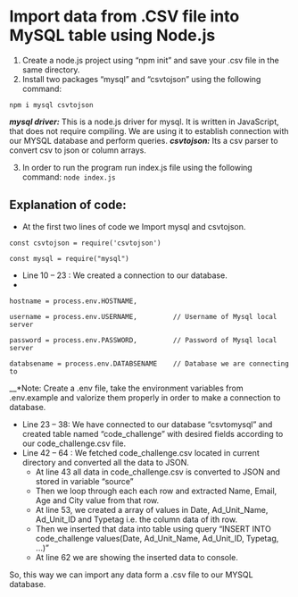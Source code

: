 # Import data from .CSV file into MySQL table using Node.js
1. Create a node.js project using “npm init” and save your .csv file in the same directory. 
2. Install two packages “mysql” and “csvtojson” using the following command:

`npm i mysql csvtojson`

__*mysql driver:*__ This is a node.js driver for mysql. It is written in JavaScript, that does not require compiling. We are using it to establish connection with our MYSQL database and perform queries.
__*csvtojson:*__ Its a csv parser to convert csv to json or column arrays.

3. In order to run the program run index.js file using the following command:
`node index.js`
## Explanation of code:
* At the first two lines of code we Import  mysql and csvtojson.

`const csvtojson = require('csvtojson')`

`const mysql = require("mysql")`

* Line 10 – 23 : We created a connection to our database.
* 
`hostname = process.env.HOSTNAME,` 

`username = process.env.USERNAME,         // Username of Mysql local server`

`password = process.env.PASSWORD,         // Password of Mysql local server`

`databsename = process.env.DATABSENAME    // Database we are connecting to`

__*Note: Create a .env file, take the environment variables from .env.example and valorize them properly in order to make a connection to database.

* Line 23 – 38: We have connected to our database “csvtomysql” and created table named “code_challenge” with desired fields according to our code_challenge.csv file.
* Line 42 – 64 : We fetched code_challenge.csv located in current directory and converted all the data to JSON.
  * At line 43 all data in code_challenge.csv is converted to JSON and stored in variable “source”
  * Then we loop through each each row and extracted Name, Email, Age and City value from that row.
   * At line 53, we created a array of values in Date, Ad_Unit_Name, Ad_Unit_ID and Typetag i.e. the column data of ith row.
   * Then we inserted that data into table using  query “INSERT INTO code_challenge values(Date, Ad_Unit_Name, Ad_Unit_ID, Typetag, ...)”
   * At line 62 we are showing the inserted data to console. 

So, this way we can import any data form a .csv file to our MYSQL database.
